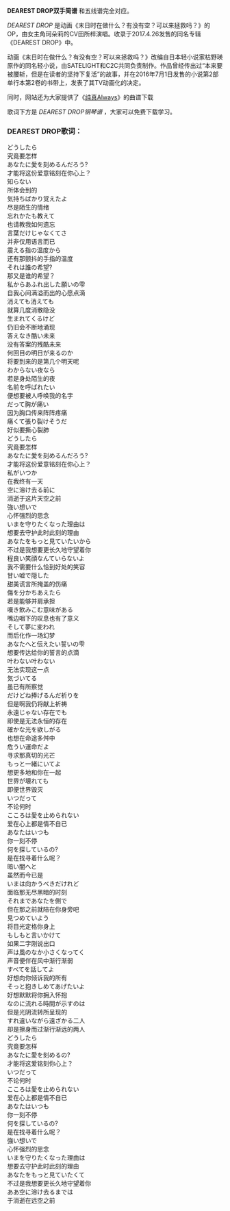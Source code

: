 

**DEAREST DROP双手简谱** 和五线谱完全对应。

_DEAREST DROP_
是动画《末日时在做什么？有没有空？可以来拯救吗？》的OP，由女主角珂朵莉的CV田所梓演唱。收录于2017.4.26发售的同名专辑《DEAREST
DROP》中。

动画《末日时在做什么？有没有空？可以来拯救吗？》改编自日本轻小说家枯野瑛原作的同名轻小说，由SATELIGHT和C2C共同负责制作。作品曾经传出过“本来要被腰斩，但是在读者的坚持下复活”的故事，并在2016年7月1日发售的小说第2部单行本第2卷的书带上，发表了其TV动画化的决定。

同时，网站还为大家提供了《[纯真Always](Music-6888-纯真Always-无彩限的怪灵世界ED.html "纯真Always")》的曲谱下载

歌词下方是 _DEAREST DROP钢琴谱_ ，大家可以免费下载学习。

### DEAREST DROP歌词：

どうしたら  
究竟要怎样  
あなたに愛を刻めるんだろう?  
才能将这份爱意铭刻在你心上？  
知らない  
所体会到的  
気持ちばかり覚えたよ  
尽是陌生的情绪  
忘れかたも教えて  
也请教我如何遗忘  
言葉だけじゃなくてさ  
并非仅用语言而已  
震える指の温度から  
还有那颤抖的手指的温度  
それは誰の希望?  
那又是谁的希望？  
私からあふれ出した願いの雫  
自我心间满溢而出的心愿点滴  
消えても消えても  
就算几度消散隐没  
生まれてくるけど  
仍旧会不断地涌现  
答えなき酷い未来  
没有答案的残酷未来  
何回目の明日が来るのか  
将要到来的是第几个明天呢  
わからない夜なら  
若是身处陌生的夜  
名前を呼ばれたい  
便想要被人呼唤我的名字  
だって胸が痛い  
因为胸口传来阵阵疼痛  
痛くて張り裂けそうだ  
好似要撕心裂肺  
どうしたら  
究竟要怎样  
あなたに愛を刻めるんだろう?  
才能将这份爱意铭刻在你心上？  
私がいつか  
在我终有一天  
空に溶け去る前に  
消逝于这片天空之前  
強い想いで  
心怀强烈的思念  
いまを守りたくなった理由は  
想要去守护此时此刻的理由  
あなたをもっと見ていたいから  
不过是我想要更长久地守望着你  
程良い笑顔なんていらないよ  
我不需要什么恰到好处的笑容  
甘い嘘で隠した  
甜美谎言所掩盖的伤痛  
傷を分かちあえたら  
若是能够并肩承担  
嘆き飲みこむ意味がある  
嘴边咽下的叹息也有了意义  
そして夢に変われ  
而后化作一场幻梦  
あなたへと伝えたい誓いの雫  
想要传达给你的誓言的点滴  
叶わない叶わない  
无法实现这一点  
気づいてる  
虽已有所察觉  
だけどね捧げるんだ祈りを  
但是啊我仍将献上祈祷  
永遠じゃない存在でも  
即使是无法永恒的存在  
確かな光を欲しがる  
也想在命途多舛中  
危うい運命だよ  
寻求那真切的光芒  
もっと一緒にいてよ  
想更多地和你在一起  
世界が壊れても  
即便世界毁灭  
いつだって  
不论何时  
こころは愛を止められない  
爱在心上都是情不自已  
あなたはいつも  
你一刻不停  
何を探しているの?  
是在找寻着什么呢？  
暗い闇へと  
虽然而今已是  
いまは向かうべきだけれど  
面临那无尽黑暗的时刻  
それまであなたを側で  
但在那之前就陪在你身旁吧  
見つめていよう  
将目光定格你身上  
もしもと言いかけて  
如果二字刚说出口  
声は風のなか小さくなってく  
声音便伴在风中渐行渐弱  
すべてを話してよ  
好想向你倾诉我的所有  
そっと抱きしめてあげたいよ  
好想默默将你拥入怀抱  
なのに流れる時間が示すのは  
但是光阴流转所呈现的  
すれ違いながら遠ざかる二人  
却是擦身而过渐行渐远的两人  
どうしたら  
究竟要怎样  
あなたに愛を刻めるの?  
才能将这爱铭刻你心上？  
いつだって  
不论何时  
こころは愛を止められない  
爱在心上都是情不自已  
あなたはいつも  
你一刻不停  
何を探しているの?  
是在找寻着什么呢？  
強い想いで  
心怀强烈的思念  
いまを守りたくなった理由は  
想要去守护此时此刻的理由  
あなたをもっと見ていたくて  
不过是我想要更长久地守望着你  
ああ空に溶け去るまでは  
于消逝在远空之前

